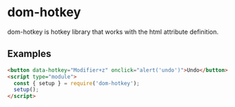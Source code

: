 # dom-hotkey

dom-hotkey is hotkey library that works with the html attribute definition.

## Examples

```html
<button data-hotkey="Modifier+z" onclick="alert('undo')">Undo</button>
<script type="module">
  const { setup } = require('dom-hotkey');
  setup();
</script>
```
